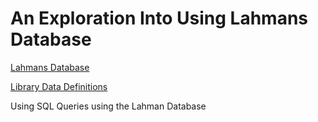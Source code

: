 # An Exploration Into Using Lahmans Database

[Lahmans Database](http://www.seanlahman.com/baseball-archive/statistics)

[Library Data Definitions](http://www.seanlahman.com/files/database/readme2016.txt)

Using SQL Queries using the Lahman Database
